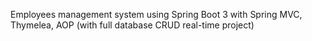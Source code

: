 Employees management system using Spring Boot 3 with Spring MVC, Thymelea, AOP (with full database CRUD real-time project)
